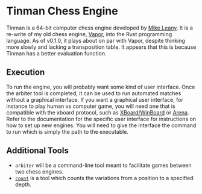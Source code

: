# Tinman Chess Engine

Tinman is a 64-bit computer chess engine developed by [Mike Leany](http://www.mikeleany.com/).
It is a re-write of my old chess engine, [Vapor](http://vapor.mikeleany.com/), into the Rust
programming language. As of v0.1.0, it plays about on par with Vapor, despite thinking more
slowly and lacking a transposition table. It appears that this is because Tinman has a better
evaluation function.

## Execution
To run the engine, you will probably want some kind of user interface. Once the arbiter tool is
completed, it can be used to run automated matches without a graphical interface. If you want
a graphical user interface, for instance to play human vs computer game, you will need one that
is compatible with the xboard protocol, such as
[XBoard/WinBoard](https://www.gnu.org/software/xboard/) or
[Arena](http://www.playwitharena.de/). Refer to the documentation for the specific user
interface for instructions on how to set up new engines. You will need to give the interface
the command to run which is simply the path to the executable.

## Additional Tools
 - `arbiter` will be a command-line tool meant to facilitate games between two chess engines.
 - [`count`](../count/index.html) is a tool which counts the variations from a position to a
   specified depth.

